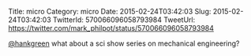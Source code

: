 Title: micro
Category: micro
Date: 2015-02-24T03:42:03
Slug: 2015-02-24T03:42:03
TwitterId: 570066096058793984
TweetUrl: https://twitter.com/mark_philpot/status/570066096058793984

[@hankgreen](https://twitter.com/hankgreen) what about a sci show series on mechanical engineering?